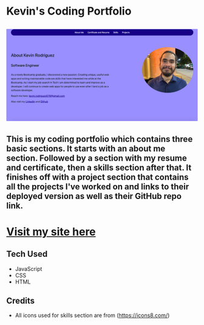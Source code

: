 # Kevin's Coding Portfolio

![pic of my site](assets/images/screenshot.png)
---
This is my coding portfolio which contains three basic sections. It starts with an about me section. Followed by a section with my resume and certificate, then a skills section after that. It finishes off with a project section that contains all the projects I've worked on and links to their deployed version as well as their GitHub repo link.
---
# [Visit my site here](https://kevins-code-portfolio.netlify.app/)

Tech Used
---
- JavaScript
- CSS
- HTML

Credits
---
- All icons used for skills section are from (https://icons8.com/)